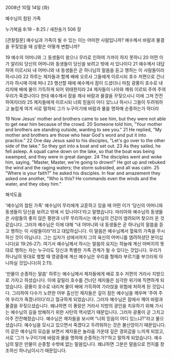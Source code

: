 2008년 10월 14일 (화)

예수님의 참된 가족



누가복음 8:19 - 8:25 / 새찬송가 506 장


[관찰질문]
예수님과 가족이 될 수 있는 이는 어떠한 사람입니까? 
예수께서 바람과 물결을 꾸짖었을 때 상황은 어떻게 변합니까? 

19 예수의 어머니와 그 동생들이 왔으나 무리로 인하여 가까이 하지 못하니 
20 어떤 이가 알리되 당신의 어머니와 동생들이 당신을 보려고 밖에 서 있나이다 
21 예수께서 대답하여 이르시되 내 어머니와 내 동생들은 곧 하나님의 말씀을 듣고 행하는 이 사람들이라 하시니라 
22 하루는 제자들과 함께 배에 오르사 그들에게 이르시되 호수 저편으로 건너가자 하시매 이에 떠나 
23 행선할 때에 예수께서 잠이 드셨더니 마침 광풍이 호수로 내리치매 배에 물이 가득하게 되어 위태한지라 
24 제자들이 나아와 깨워 이르되 주여 주여 우리가 죽겠나이다 한대 예수께서 잠을 깨사 바람과 물결을 꾸짖으시니 이에 그쳐 잔잔하여지더라 
25 제자들에게 이르시되 너희 믿음이 어디 있느냐 하시니 그들이 두려워하고 놀랍게 여겨 서로 말하되 그가 누구이기에 바람과 물을 명하매 순종하는가 하더라 

19 Now Jesus' mother and brothers came to see him, but they were not able to get near him because of the crowd. 
20 Someone told him, "Your mother and brothers are standing outside, wanting to see you." 
21 He replied, "My mother and brothers are those who hear God's word and put it into practice." 
22 One day Jesus said to his disciples, "Let's go over to the other side of the lake." So they got into a boat and set out. 
23 As they sailed, he fell asleep. A squall came down on the lake, so that the boat was being swamped, and they were in great danger. 
24 The disciples went and woke him, saying, "Master, Master, we're going to drown!" He got up and rebuked the wind and the raging waters; the storm subsided, and all was calm. 
25 "Where is your faith?" he asked his disciples. In fear and amazement they asked one another, "Who is this? He commands even the winds and the water, and they obey him."

해석도움





'예수님의 참된 가족'
 예수님이 무리에게 교훈하고 있을 때 어떤 이가 ‘당신의 어머니와 동생들이 당신을 보려고 밖에 서 있나이다’라고 말했습니다. 마리아와 예수님의 동생들은 사람들의 좋지 않은 평판과 너무 무리하시는 예수님의 건강이 염려되어 찾으러 온 것 같습니다. 그러자 예수님은 이에 대해 “내 어머니와 내 동생들은 곧 하나님의 말씀을 듣고 행하는 이 사람들이라”라고 대답하십니다. 이 말씀은 예수님께서 혈육의 가족을 무시하신 것이 아닙니다. 그는 십자가 상에서까지 그의 육신의 어머니를 염려하셨던 분이십니다(요 19:26-27). 여기서 예수님께서 하시는 말씀의 요지는 하늘에 계신 아버지의 뜻대로 행하는 자는 누구라도 당신과 특별한 가족 관계가 될 수 있다는 것입니다. 우리가 하나님의 뜻대로 행할 때 영광중에 계신 예수님은 우리를 형제라 부르기를 부끄러워 아니하실 것입니다(히 2:11).  

'만물이 순종하는 말씀'
 하루는 예수님께서 제자들에게 배로 호수 저편의 거라사 지방으로 가자고 하셨습니다. 이에 갈릴리 호수를 건너던 제자들은 심각한 위기에 직면하게 되었습니다. 광풍이 호수로 내리쳐 물이 배에 가득하여 가라앉을 위험에 처하게 된 것입니다. 그리하여 다수가 노련한 어부 출신인 제자들은 깊이 잠든 예수님을 깨우며 ‘주여 주여 우리가 죽겠나이다’라고 절규하게 되었습니다. 그러자 예수님은 잠에서 깨어 바람과 물결을 꾸짖으셨습니다. 왜냐하면 이 풍랑은 거라사 지방의 광인을 치유하기 위해 가시는 예수님의 길을 방해하기 위한 사탄의 역사였기 때문입니다. 그러자 광풍이 곧 그치고 아주 잔잔해졌습니다. 예수님은 제자들을 보시며 “너희 믿음이 어디 있느냐?”라고 물으셨습니다. 예수님을 모시고 있으면서 죽겠다고 두려워하는 것은 불신앙이기 때문입니다. 이 같은 예수님의 모습을 보면서 제자들은 놀라움 가운데 깊은 경외감을 느끼게 되었고, 서로 ‘그가 누구이기에 바람과 물을 명하매 순종하는가?’하고 말하게 되었습니다. 예수님의 말은 만물이 순종할 수밖에 없는 말씀입니다. 왜냐하면 그분은 말씀으로 천지를 창조하신 하나님이시기 때문입니다.